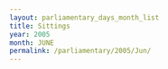 ```yaml
---
layout: parliamentary_days_month_list
title: Sittings
year: 2005
month: JUNE
permalink: /parliamentary/2005/Jun/
---
```


